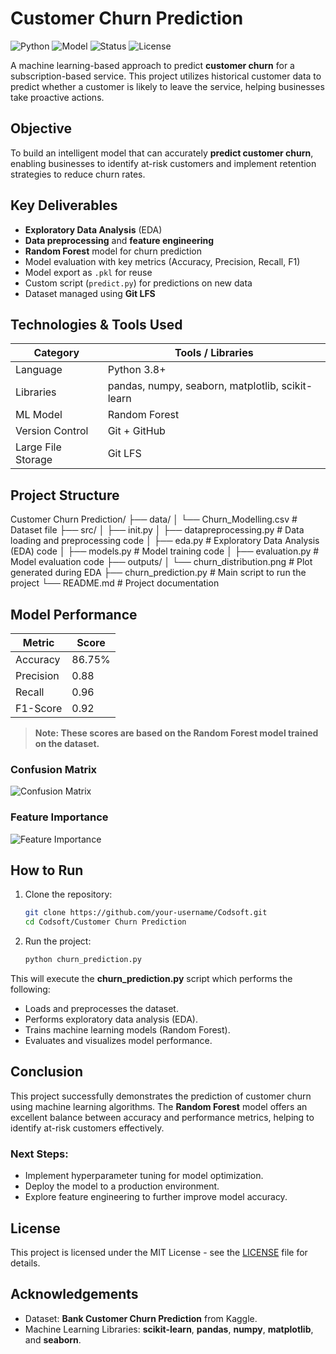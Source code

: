 # Customer Churn Prediction

![Python](https://img.shields.io/badge/Python-3.8+-blue?logo=python)
![Model](https://img.shields.io/badge/Model-Random%20Forest-brightgreen)
![Status](https://img.shields.io/badge/Status-Completed-success)
![License](https://img.shields.io/badge/License-MIT-yellow)

A machine learning-based approach to predict **customer churn** for a subscription-based service. This project utilizes historical customer data to predict whether a customer is likely to leave the service, helping businesses take proactive actions.

## Objective

To build an intelligent model that can accurately **predict customer churn**, enabling businesses to identify at-risk customers and implement retention strategies to reduce churn rates.

## Key Deliverables

-  **Exploratory Data Analysis** (EDA)
-  **Data preprocessing** and **feature engineering**
-  **Random Forest** model for churn prediction
-  Model evaluation with key metrics (Accuracy, Precision, Recall, F1)
-  Model export as `.pkl` for reuse
-  Custom script (`predict.py`) for predictions on new data
-  Dataset managed using **Git LFS**

## Technologies & Tools Used

| Category           | Tools / Libraries                               |
|--------------------|--------------------------------------------------|
| Language           | Python 3.8+                                      |
| Libraries          | pandas, numpy, seaborn, matplotlib, scikit-learn |
| ML Model           | Random Forest                                    |
| Version Control    | Git + GitHub                                     |
| Large File Storage | Git LFS                                          |

## Project Structure

Customer Churn Prediction/ ├── data/ │ └── Churn_Modelling.csv # Dataset file ├── src/ │ ├── init.py │ ├── datapreprocessing.py # Data loading and preprocessing code │ ├── eda.py # Exploratory Data Analysis (EDA) code │ ├── models.py # Model training code │ ├── evaluation.py # Model evaluation code ├── outputs/ │ └── churn_distribution.png # Plot generated during EDA ├── churn_prediction.py # Main script to run the project └── README.md # Project documentation



## Model Performance

| Metric       | Score    |
|--------------|----------|
| Accuracy     | 86.75%   |
| Precision    | 0.88     |
| Recall       | 0.96     |
| F1-Score     | 0.92     |

> **Note: These scores are based on the Random Forest model trained on the dataset.**

### Confusion Matrix  

![Confusion Matrix](https://github.com/user-attachments/assets/4f0efeb8-5244-4b75-9fcf-3e5c0b9c035e)

### Feature Importance  

![Feature Importance](https://github.com/user-attachments/assets/5fe25dbf-039c-4800-87a3-d1cc436c2d0c)

## How to Run

1. Clone the repository:
    ```bash
    git clone https://github.com/your-username/Codsoft.git
    cd Codsoft/Customer Churn Prediction
    ```

2. Run the project:
    ```bash
    python churn_prediction.py
    ```

This will execute the **churn_prediction.py** script which performs the following:
- Loads and preprocesses the dataset.
- Performs exploratory data analysis (EDA).
- Trains machine learning models (Random Forest).
- Evaluates and visualizes model performance.

## Conclusion

This project successfully demonstrates the prediction of customer churn using machine learning algorithms. The **Random Forest** model offers an excellent balance between accuracy and performance metrics, helping to identify at-risk customers effectively.

### Next Steps:
- Implement hyperparameter tuning for model optimization.
- Deploy the model to a production environment.
- Explore feature engineering to further improve model accuracy.

## License

This project is licensed under the MIT License - see the [LICENSE](LICENSE) file for details.

## Acknowledgements

- Dataset: **Bank Customer Churn Prediction** from Kaggle.
- Machine Learning Libraries: **scikit-learn**, **pandas**, **numpy**, **matplotlib**, and **seaborn**.

